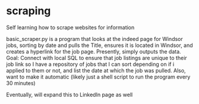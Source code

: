 # scraping
Self learning how to scrape websites for information

basic_scraper.py is a program that looks at the indeed page for Windsor jobs, sorting by date and pulls the Title, ensures it is located in Windsor, and creates a hyperlink for the job page.
Presently, simply outputs the data. 
Goal: Connect with local SQL to ensure that job listings are unique to their job link so I have a repository of jobs that I can sort depending on if i applied to them or not, and list the date at which the job was pulled. Also, want to make it automatic (likely just a shell script to run the program every 30 minutes)

Eventually, will expand this to LinkedIn page as well

